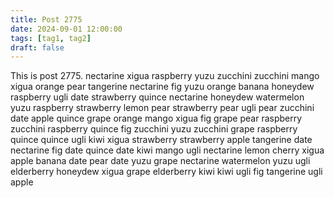 ```yaml
---
title: Post 2775
date: 2024-09-01 12:00:00
tags: [tag1, tag2]
draft: false
---
```

This is post 2775.
nectarine
xigua
raspberry
yuzu
zucchini
zucchini
mango
xigua
orange
pear
tangerine
nectarine
fig
yuzu
orange
banana
honeydew
raspberry
ugli
date
strawberry
quince
nectarine
honeydew
watermelon
yuzu
raspberry
strawberry
lemon
pear
strawberry
pear
ugli
pear
zucchini
date
apple
quince
grape
orange
mango
xigua
fig
grape
pear
raspberry
zucchini
raspberry
quince
fig
zucchini
yuzu
zucchini
grape
raspberry
quince
quince
ugli
kiwi
xigua
strawberry
strawberry
apple
tangerine
date
nectarine
fig
date
quince
date
kiwi
mango
ugli
nectarine
lemon
cherry
xigua
apple
banana
date
pear
date
yuzu
grape
nectarine
watermelon
yuzu
ugli
elderberry
honeydew
xigua
grape
elderberry
kiwi
kiwi
ugli
fig
tangerine
ugli
apple
